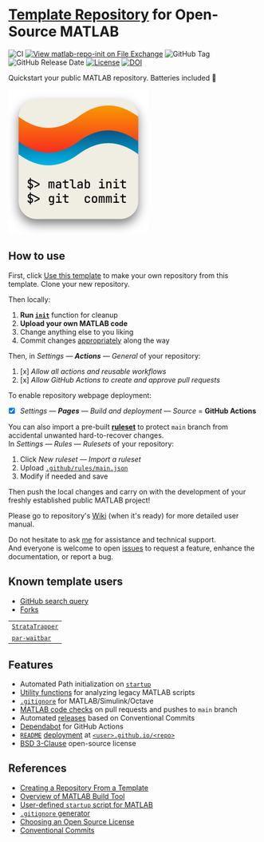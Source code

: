 # [Template Repository](https://github.com/djmaxus/matlab-repo-init) for Open-Source MATLAB

![CI](https://github.com/djmaxus/matlab-repo-init/actions/workflows/ci.yml/badge.svg?branch=main)
[![View matlab-repo-init on File Exchange](https://www.mathworks.com/matlabcentral/images/matlab-file-exchange.svg)](https://uk.mathworks.com/matlabcentral/fileexchange/171364-matlab-repo-init)
![GitHub Tag](https://img.shields.io/github/v/tag/djmaxus/matlab-repo-init?sort=semver&style=flat&label=version)
![GitHub Release Date](https://img.shields.io/github/release-date/djmaxus/matlab-repo-init?display_date=published_at&style=flat&label=dated)
[![License](https://img.shields.io/badge/License-BSD_3--Clause-blue.svg)](https://opensource.org/licenses/BSD-3-Clause)
[![DOI](https://zenodo.org/badge/DOI/10.5281/zenodo.15447056.svg)](https://doi.org/10.5281/zenodo.15447056)


Quickstart your public MATLAB repository. Batteries included 🔋

<!-- markdownlint-disable MD033 -->
<img src="doc/matlab-repo-init.png" width=280 alt="logo">
<!-- markdownlint-enable MD033 -->

## How to use

First, click [Use this template][github-use-template]
to make your own repository from this template.
Clone your new repository.

Then locally:

1. **Run [`init`](./init.m)** function for cleanup
2. **Upload your own MATLAB code**
3. Change anything else to you liking
4. Commit changes [appropriately][conventional-commits] along the way

Then, in _Settings — **Actions** — General_ of your repository:

1. [x] _Allow all actions and reusable workflows_
2. [x] _Allow GitHub Actions to create and approve pull requests_

To enable repository webpage deployment:

- [x] _Settings — **Pages** — Build and deployment — Source_ = **GitHub Actions**

You can also import a pre-built [**ruleset**](.github/rules/main.json) to protect
`main` branch from accidental unwanted hard-to-recover changes.\
In _Settings — Rules — Rulesets_ of your repository:

1. Click _New ruleset — Import a ruleset_
2. Upload [`.github/rules/main.json`](.github/rules/main.json)
3. Modify if needed and save

Then push the local changes and carry on with the development
of your freshly established public MATLAB project!

Please go to repository's [Wiki][wiki] (when it's ready)
for more detailed user manual.

Do not hesitate to ask [me](https://djmaxus.github.io/)
for assistance and technical support.\
And everyone is welcome to open
[issues](https://github.com/djmaxus/matlab-repo-init/issues)
to request a feature, enhance the documentation, or report a bug.

## Known template users

- [GitHub search query](https://github.com/search?q=%22Generated+from+matlab-repo-init%22+OR+%22https%3A%2F%2Fgithub.com%2Fdjmaxus%2Fmatlab-repo-init+%28BSD+3-Clause+License%29%22&type=code)
- [Forks](https://github.com/djmaxus/matlab-repo-init/forks?include=active%2Cinactive%2Cnetwork&page=1&period=2y)

||
|:-|
|[`StrataTrapper`](https://github.com/ImperialCollegeLondon/StrataTrapper)|
|[`par-waitbar`](https://github.com/djmaxus/par-waitbar)|

## Features

- Automated Path initialization on [`startup`](startup.m)
- [Utility functions](util/) for analyzing legacy MATLAB scripts
- [`.gitignore`](.gitignore) for MATLAB/Simulink/Octave
- [MATLAB code checks](.github/workflows/matlab.yml)
on pull requests and pushes to `main` branch
- Automated [releases](.github/workflows/release-please.yml)
based on Conventional Commits
- [Dependabot](.github/dependabot.yml) for GitHub Actions
- [`README`](README.md) [deployment](.github/workflows/webpage.yml) at [`<user>.github.io/<repo>`](https://djmaxus.github.io/matlab-repo-init)
- [BSD 3-Clause](LICENSE) open-source license

## References

- [Creating a Repository From a Template](https://docs.github.com/en/repositories/creating-and-managing-repositories/creating-a-repository-from-a-template)
- [Overview of MATLAB Build Tool](https://mathworks.com/help/matlab/matlab_prog/overview-of-matlab-build-tool.html)
- [User-defined `startup` script for MATLAB](https://mathworks.com/help/matlab/ref/startup.html)
- [`.gitignore` generator](https://gitignore.io)
- [Choosing an Open Source License](https://choosealicense.com/)
- [Conventional Commits][conventional-commits]

[github-use-template]: https://github.com/new?template_name=matlab-repo-init&template_owner=djmaxus
[conventional-commits]: https://www.conventionalcommits.org
[wiki]: https://github.com/djmaxus/matlab-repo-init/wiki
